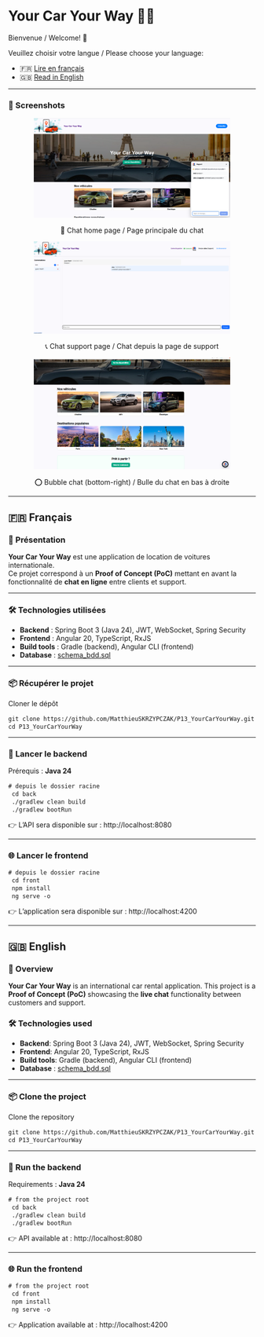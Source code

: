 # Your Car Your Way 🚗💬

Bienvenue / Welcome! 👋

Veuillez choisir votre langue / Please choose your language:

- 🇫🇷 [Lire en français](#-français)
- 🇬🇧 [Read in English](#-english)

---

### 📸 Screenshots

<div style="text-align: center;">

  <img src="docs/screenshots/home-chat.png" alt="Homepage" width="400"/>
<p>💬 Chat home page / Page principale du chat</p>
  <img src="docs/screenshots/support-chat.png" alt="SignIn Page" width="400"/>
 <p>📞 Chat support page / Chat depuis la page de support</p>
  <img src="docs/screenshots/bubble-chat.png" alt="Chat Widget" width="400"/>
<p>⭕ Bubble chat (bottom-right) / Bulle du chat en bas à droite</p>
</div>

---

## 🇫🇷 Français

### 📖 Présentation
**Your Car Your Way** est une application de location de voitures internationale.  
Ce projet correspond à un **Proof of Concept (PoC)** mettant en avant la fonctionnalité de **chat en ligne** entre clients et support.

---

### 🛠️ Technologies utilisées
- **Backend** : Spring Boot 3 (Java 24), JWT, WebSocket, Spring Security
- **Frontend** : Angular 20, TypeScript, RxJS
- **Build tools** : Gradle (backend), Angular CLI (frontend)
- **Database** : [schema_bdd.sql](back/docs/schema_bdd.sql)

---

### 📦 Récupérer le projet
Cloner le dépôt
```
git clone https://github.com/MatthieuSKRZYPCZAK/P13_YourCarYourWay.git
cd P13_YourCarYourWay
```

---

### 🚀 Lancer le backend
Prérequis : **Java 24**
```
# depuis le dossier racine
 cd back
 ./gradlew clean build
 ./gradlew bootRun
```

👉 L’API sera disponible sur : http://localhost:8080

---

### 🌐 Lancer le frontend
```
# depuis le dossier racine
 cd front
 npm install
 ng serve -o
```

👉 L’application sera disponible sur : http://localhost:4200


---

## 🇬🇧 English
### 📖 Overview

**Your Car Your Way** is an international car rental application.
This project is a **Proof of Concept (PoC)** showcasing the **live chat** functionality between customers and support.


### 🛠️ Technologies used

- **Backend**: Spring Boot 3 (Java 24), JWT, WebSocket, Spring Security
- **Frontend**: Angular 20, TypeScript, RxJS
- **Build tools**: Gradle (backend), Angular CLI (frontend)
- **Database** : [schema_bdd.sql](back/docs/schema_bdd.sql)

---

### 📦 Clone the project
Clone the repository
```
git clone https://github.com/MatthieuSKRZYPCZAK/P13_YourCarYourWay.git
cd P13_YourCarYourWay
```

---

### 🚀 Run the backend
Requirements : **Java 24**
```
# from the project root
 cd back
 ./gradlew clean build
 ./gradlew bootRun
```

👉 API available at : http://localhost:8080

---

### 🌐 Run the frontend
```
# from the project root
 cd front
 npm install
 ng serve -o
```

👉 Application available at : http://localhost:4200




